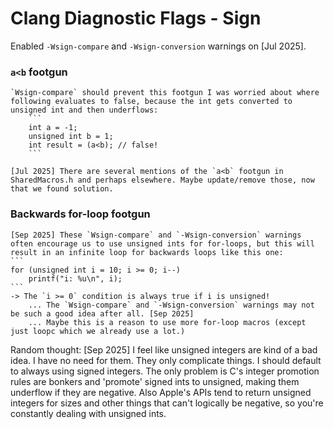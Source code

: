 # Clang Diagnostic Flags - Sign

Enabled `-Wsign-compare` and `-Wsign-conversion` warnings on [Jul 2025].

### `a<b` footgun

    `Wsign-compare` should prevent this footgun I was worried about where following evaluates to false, because the int gets converted to unsigned int and then underflows:
        ```
        int a = -1;
        unsigned int b = 1;
        int result = (a<b); // false!
        ```
        
    [Jul 2025] There are several mentions of the `a<b` footgun in SharedMacros.h and perhaps elsewhere. Maybe update/remove those, now that we found solution.

### Backwards for-loop footgun

    [Sep 2025] These `Wsign-compare` and `-Wsign-conversion` warnings often encourage us to use unsigned ints for for-loops, but this will result in an infinite loop for backwards loops like this one:
    ```
    for (unsigned int i = 10; i >= 0; i--) 
        printf("i: %u\n", i);
    ```
    -> The `i >= 0` condition is always true if i is unsigned!
        ... The `Wsign-compare` and `-Wsign-conversion` warnings may not be such a good idea after all. [Sep 2025] 
        ... Maybe this is a reason to use more for-loop macros (except just loopc which we already use a lot.)


Random thought: [Sep 2025] I feel like unsigned integers are kind of a bad idea. I have no need for them. They only complicate things. I should default to always using signed integers. The only problem is C's integer promotion rules are bonkers and 'promote' signed ints to unsigned, making them underflow if they are negative. Also Apple's APIs tend to return unsigned integers for sizes and other things that can't logically be negative, so you're constantly dealing with unsigned ints.
